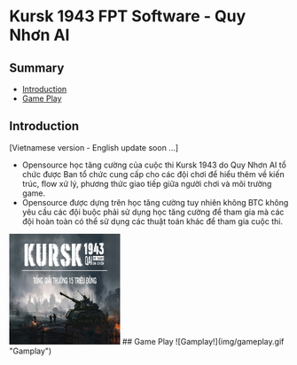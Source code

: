 # Kursk 1943 FPT Software - Quy Nhơn AI
## Summary
* [Introduction](#Introduction)
* [Game Play](#Game-Play)
## Introduction
[Vietnamese version - English update soon ...]
* Opensource học tăng cường của cuộc thi Kursk 1943 do Quy Nhơn AI tổ chức được Ban tổ chức cung cấp cho các đội chơi để hiểu thêm về kiến trúc, flow xử lý, phương thức giao tiếp giữa người chơi và môi trường game.
* Opensource được dựng trên học tăng cường tuy nhiên không BTC không yêu cầu các đội buộc phải sử dụng học tăng cường để tham gia mà các đội hoàn toàn có thể sử dụng các thuật toán khác để tham gia cuộc thi.
<img src="img/poster.jpg" alt="Poster" width="200" height="200"/>
## Game Play
![Gamplay!](img/gameplay.gif "Gamplay")



